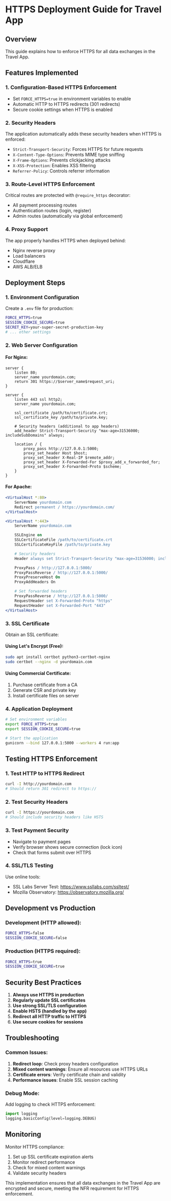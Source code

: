 # HTTPS Deployment Guide for Travel App

## Overview

This guide explains how to enforce HTTPS for all data exchanges in the Travel App.

## Features Implemented

### 1. Configuration-Based HTTPS Enforcement

- Set `FORCE_HTTPS=true` in environment variables to enable
- Automatic HTTP to HTTPS redirects (301 redirects)
- Secure cookie settings when HTTPS is enabled

### 2. Security Headers

The application automatically adds these security headers when HTTPS is enforced:

- `Strict-Transport-Security`: Forces HTTPS for future requests
- `X-Content-Type-Options`: Prevents MIME type sniffing
- `X-Frame-Options`: Prevents clickjacking attacks
- `X-XSS-Protection`: Enables XSS filtering
- `Referrer-Policy`: Controls referrer information

### 3. Route-Level HTTPS Enforcement

Critical routes are protected with `@require_https` decorator:

- All payment processing routes
- Authentication routes (login, register)
- Admin routes (automatically via global enforcement)

### 4. Proxy Support

The app properly handles HTTPS when deployed behind:

- Nginx reverse proxy
- Load balancers
- Cloudflare
- AWS ALB/ELB

## Deployment Steps

### 1. Environment Configuration

Create a `.env` file for production:

```bash
FORCE_HTTPS=true
SESSION_COOKIE_SECURE=true
SECRET_KEY=your-super-secret-production-key
# ... other settings
```

### 2. Web Server Configuration

#### For Nginx:

```nginx
server {
    listen 80;
    server_name yourdomain.com;
    return 301 https://$server_name$request_uri;
}

server {
    listen 443 ssl http2;
    server_name yourdomain.com;

    ssl_certificate /path/to/certificate.crt;
    ssl_certificate_key /path/to/private.key;

    # Security headers (additional to app headers)
    add_header Strict-Transport-Security "max-age=31536000; includeSubDomains" always;

    location / {
        proxy_pass http://127.0.0.1:5000;
        proxy_set_header Host $host;
        proxy_set_header X-Real-IP $remote_addr;
        proxy_set_header X-Forwarded-For $proxy_add_x_forwarded_for;
        proxy_set_header X-Forwarded-Proto $scheme;
    }
}
```

#### For Apache:

```apache
<VirtualHost *:80>
    ServerName yourdomain.com
    Redirect permanent / https://yourdomain.com/
</VirtualHost>

<VirtualHost *:443>
    ServerName yourdomain.com

    SSLEngine on
    SSLCertificateFile /path/to/certificate.crt
    SSLCertificateKeyFile /path/to/private.key

    # Security headers
    Header always set Strict-Transport-Security "max-age=31536000; includeSubDomains"

    ProxyPass / http://127.0.0.1:5000/
    ProxyPassReverse / http://127.0.0.1:5000/
    ProxyPreserveHost On
    ProxyAddHeaders On

    # Set forwarded headers
    ProxyPassReverse / http://127.0.0.1:5000/
    RequestHeader set X-Forwarded-Proto "https"
    RequestHeader set X-Forwarded-Port "443"
</VirtualHost>
```

### 3. SSL Certificate

Obtain an SSL certificate:

#### Using Let's Encrypt (Free):

```bash
sudo apt install certbot python3-certbot-nginx
sudo certbot --nginx -d yourdomain.com
```

#### Using Commercial Certificate:

1. Purchase certificate from a CA
2. Generate CSR and private key
3. Install certificate files on server

### 4. Application Deployment

```bash
# Set environment variables
export FORCE_HTTPS=true
export SESSION_COOKIE_SECURE=true

# Start the application
gunicorn --bind 127.0.0.1:5000 --workers 4 run:app
```

## Testing HTTPS Enforcement

### 1. Test HTTP to HTTPS Redirect

```bash
curl -I http://yourdomain.com
# Should return 301 redirect to https://
```

### 2. Test Security Headers

```bash
curl -I https://yourdomain.com
# Should include security headers like HSTS
```

### 3. Test Payment Security

- Navigate to payment pages
- Verify browser shows secure connection (lock icon)
- Check that forms submit over HTTPS

### 4. SSL/TLS Testing

Use online tools:

- SSL Labs Server Test: https://www.ssllabs.com/ssltest/
- Mozilla Observatory: https://observatory.mozilla.org/

## Development vs Production

### Development (HTTP allowed):

```bash
FORCE_HTTPS=false
SESSION_COOKIE_SECURE=false
```

### Production (HTTPS required):

```bash
FORCE_HTTPS=true
SESSION_COOKIE_SECURE=true
```

## Security Best Practices

1. **Always use HTTPS in production**
2. **Regularly update SSL certificates**
3. **Use strong SSL/TLS configuration**
4. **Enable HSTS (handled by the app)**
5. **Redirect all HTTP traffic to HTTPS**
6. **Use secure cookies for sessions**

## Troubleshooting

### Common Issues:

1. **Redirect loop**: Check proxy headers configuration
2. **Mixed content warnings**: Ensure all resources use HTTPS URLs
3. **Certificate errors**: Verify certificate chain and validity
4. **Performance issues**: Enable SSL session caching

### Debug Mode:

Add logging to check HTTPS enforcement:

```python
import logging
logging.basicConfig(level=logging.DEBUG)
```

## Monitoring

Monitor HTTPS compliance:

1. Set up SSL certificate expiration alerts
2. Monitor redirect performance
3. Check for mixed content warnings
4. Validate security headers

This implementation ensures that all data exchanges in the Travel App are encrypted and secure, meeting the NFR requirement for HTTPS enforcement.
